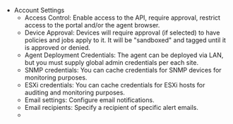 - Account Settings
	- Access Control: Enable access to the API, require approval, restrict access to the portal and/or the agent browser.
	- Device Approval: Devices will require approval (if selected) to have policies and jobs apply to it. It will be "sandboxed" and tagged until it is approved or denied.
	- Agent Deployment Credentials: The agent can be deployed via LAN, but you must supply global admin credentials per each site.
	- SNMP credentials: You can cache credentials for SNMP devices for monitoring purposes.
	- ESXi credentials: You can cache credentials for ESXi hosts for auditing and monitoring purposes.
	- Email settings: Configure email notifications.
	- Email recipients: Specify a recipient of specific alert emails.
	- 